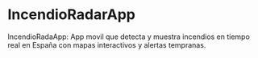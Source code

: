 # IncendioRadarApp
IncendioRadaApp: App movil que detecta y muestra incendios en tiempo real en España con mapas interactivos y alertas tempranas.
